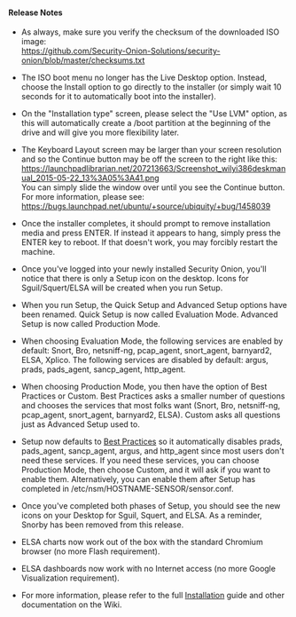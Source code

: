 #### Release Notes

- As always, make sure you verify the checksum of the downloaded ISO image:  
https://github.com/Security-Onion-Solutions/security-onion/blob/master/checksums.txt

- The ISO boot menu no longer has the Live Desktop option.  Instead, choose the Install option to go directly to the installer (or simply wait 10 seconds for it to automatically boot into the installer).

- On the "Installation type" screen, please select the "Use LVM" option, as this will automatically create a /boot partition at the beginning of the drive and will give you more flexibility later.

- The Keyboard Layout screen may be larger than your screen resolution and so the Continue button may be off the screen to the right like this:  
https://launchpadlibrarian.net/207213663/Screenshot_wilyi386deskmanual_2015-05-22_13%3A05%3A41.png  
You can simply slide the window over until you see the Continue button.  For more information, please see:  
https://bugs.launchpad.net/ubuntu/+source/ubiquity/+bug/1458039

- Once the installer completes, it should prompt to remove installation media and press ENTER.  If instead it appears to hang, simply press the ENTER key to reboot.  If that doesn't work, you may forcibly restart the machine.

- Once you've logged into your newly installed Security Onion, you'll notice that there is only a Setup icon on the desktop.  Icons for Sguil/Squert/ELSA will be created when you run Setup.

- When you run Setup, the Quick Setup and Advanced Setup options have been renamed.  Quick Setup is now called Evaluation Mode.  Advanced Setup is now called Production Mode.  

- When choosing Evaluation Mode, the following services are enabled by default: Snort, Bro, netsniff-ng, pcap_agent, snort_agent, barnyard2, ELSA, Xplico.  The following services are disabled by default: argus, prads, pads_agent, sancp_agent, http_agent. 

- When choosing Production Mode, you then have the option of Best Practices or Custom.  Best Practices asks a smaller number of questions and chooses the services that most folks want (Snort, Bro, netsniff-ng, pcap_agent, snort_agent, barnyard2, ELSA).  Custom asks all questions just as Advanced Setup used to.

- Setup now defaults to [Best Practices](Best-Practices) so it automatically disables prads, pads_agent, sancp_agent, argus, and http_agent since most users don't need these services.  If you need these services, you can choose Production Mode, then choose Custom, and it will ask if you want to enable them.  Alternatively, you can enable them after Setup has completed in /etc/nsm/HOSTNAME-SENSOR/sensor.conf.

- Once you've completed both phases of Setup, you should see the new icons on your Desktop for Sguil, Squert, and ELSA.  As a reminder, Snorby has been removed from this release.

- ELSA charts now work out of the box with the standard Chromium browser (no more Flash requirement).

- ELSA dashboards now work with no Internet access (no more Google Visualization requirement).

- For more information, please refer to the full [Installation](Installation) guide and other documentation on the Wiki.